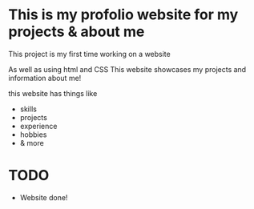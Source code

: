 # This is my profolio website for my projects & about me
This project is my first time working on a website 

As well as using html and CSS This website showcases my projects and information about me!

this website has things like
- skills
- projects
- experience
- hobbies
- & more

# TODO
- Website done!
